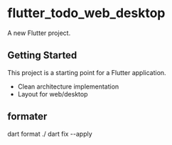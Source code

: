 # flutter_todo_web_desktop

A new Flutter project.

## Getting Started
This project is a starting point for a Flutter application.
 - Clean architecture implementation
 - Layout for web/desktop

## formater
 dart format ./
 dart fix --apply